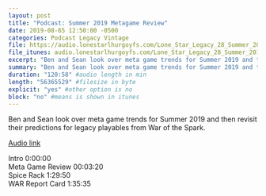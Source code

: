 ```yaml
---
layout: post
title: "Podcast: Summer 2019 Metagame Review"
date: 2019-08-65 12:50:00 -0500
categories: Podcast Legacy Vintage
file: https://audio.lonestarlhurgoyfs.com/Lone_Star_Legacy_28_Summer_2019_Metagame_Review.mp3
file_itunes: audio.lonestarlhurgoyfs.com/Lone_Star_Legacy_28_Summer_2019_Metagame_Review.mp3
excerpt: "Ben and Sean look over meta game trends for Summer 2019 and then revisit their predictions for legacy playables from War of the Spark."
summary: "Ben and Sean look over meta game trends for Summer 2019 and then revisit their predictions for legacy playables from War of the Spark."
duration: "120:58" #audio length in min
length: "56365529" #filesize in byte
explicit: "yes" #other option is no
block: "no" #means is shown in itunes
---
```


Ben and Sean look over meta game trends for Summer 2019 and then revisit their predictions for legacy playables from War of the Spark.

[Audio link](https://audio.lonestarlhurgoyfs.com/Lone_Star_Legacy_28_Summer_2019_Metagame_Review.mp3)


Intro 0:00:00  
Meta Game Review 00:03:20  
Spice Rack 1:29:50  
WAR Report Card 1:35:35  
